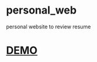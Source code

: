 # personal_web
personal website to review resume 

#  [DEMO](https://personal-website-c21af.web.app)

